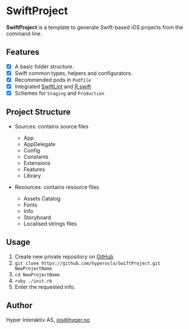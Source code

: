# SwiftProject

**SwiftProject** is a template to generate Swift-based iOS projects from the
command line.

## Features

- [x] A basic folder structure.
- [x] Swift common types, helpers and configurators.
- [x] Recommended pods in `Podfile`
- [x] Integrated [SwiftLint](https://github.com/realm/SwiftLint) and [R.swift](https://github.com/mac-cain13/R.swift)
- [x] Schemes for `Staging` and `Production`

## Project Structure

- Sources: contains source files
	- App
	- AppDelegate
	- Config
	- Constants
	- Extensions
	- Features
	- Library

- Resources: contains resource files
	- Assets Catalog
	- Fonts
	- Info 
	- Storyboard
	- Localised strings files

## Usage

1. Create new private repository on [GitHub](https://github.com/organizations/hyperoslo/repositories/new)
1. `git clone https://github.com/hyperoslo/SwiftProject.git NewProjectName`
2. `cd NewProjectName`
3. `ruby ./init.rb`
4. Enter the requested info.

## Author

Hyper Interaktiv AS, ios@hyper.no
